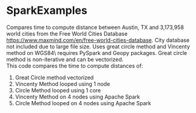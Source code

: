 # SparkExamples

Compares time to compute distance between Austin, TX and 3,173,958 world cities from the Free World Cities Database <https://www.maxmind.com/en/free-world-cities-database>.
City database not included due to large file size. 
Uses great circle method and Vincenty method on WGS84\\
requires PySpark and Geopy packages.
Great circle method is non-iterative and can be vectorized.  
This code compares the time to compute distances of:
1) Great Circle method vectorized 
2) Vincenty Method looped using 1 node
3) Circle Method looped using 1 core
4) Vincenty Method on 4 nodes using Apache Spark
5) Circle Method looped on 4 nodes using Apache Spark

